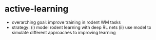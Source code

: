 # active-learning
- overarching goal: improve training in rodent WM tasks
- strategy: 
(i) model rodent learning with deep RL nets
(ii) use model to simulate different approaches to improving learning
